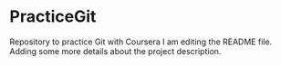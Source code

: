 # PracticeGit
Repository to practice Git with Coursera
I am editing the README file. Adding some more details about the project description.

